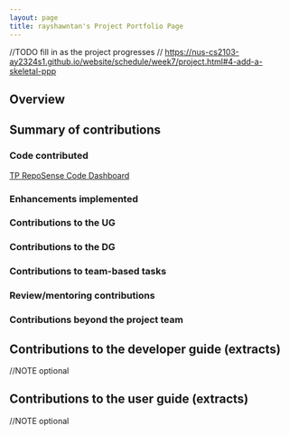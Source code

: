 ```yaml
---
layout: page
title: rayshawntan's Project Portfolio Page
---
```


//TODO fill in as the project progresses
// https://nus-cs2103-ay2324s1.github.io/website/schedule/week7/project.html#4-add-a-skeletal-ppp

## Overview

## Summary of contributions

### Code contributed

[TP RepoSense Code Dashboard](https://nus-cs2103-ay2324s1.github.io/tp-dashboard/?search=rayshawntan&breakdown=false&sort=groupTitle%20dsc&sortWithin=title&since=2023-09-22&timeframe=commit&mergegroup=&groupSelect=groupByRepos)

### Enhancements implemented

### Contributions to the UG

### Contributions to the DG

### Contributions to team-based tasks

### Review/mentoring contributions

### Contributions beyond the project team

## Contributions to the developer guide (extracts)

//NOTE optional

## Contributions to the user guide (extracts)

//NOTE optional
